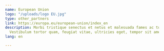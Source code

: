 ```yaml
---
name: European Union
logo: "/uploads/logo EU.jpg"
type: other_partners
link: https://europa.eu/european-union/index_en
description: Morbi tristique senectus et netus et malesuada fames ac turpis egestas.
  Vestibulum tortor quam, feugiat vitae, ultricies eget, tempor sit amet, ante.
lang: en

---
```

